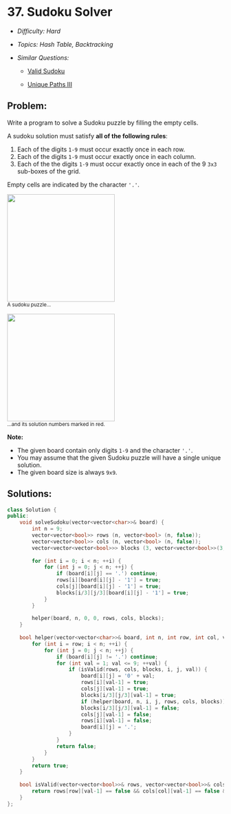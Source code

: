 # 37. Sudoku Solver

* *Difficulty: Hard*

* *Topics: Hash Table, Backtracking*

* *Similar Questions:*

  * [Valid Sudoku](valid-sudoku.md)

  * [Unique Paths III](unique-paths-iii.md)

## Problem:

<p>Write a program to solve a Sudoku puzzle by filling the empty cells.</p>

<p>A&nbsp;sudoku solution must satisfy <strong>all of&nbsp;the following rules</strong>:</p>

<ol>
	<li>Each of the digits&nbsp;<code>1-9</code> must occur exactly&nbsp;once in each row.</li>
	<li>Each of the digits&nbsp;<code>1-9</code>&nbsp;must occur&nbsp;exactly once in each column.</li>
	<li>Each of the the digits&nbsp;<code>1-9</code> must occur exactly once in each of the 9 <code>3x3</code> sub-boxes of the grid.</li>
</ol>

<p>Empty cells are indicated by the character <code>&#39;.&#39;</code>.</p>

<p><img src="https://upload.wikimedia.org/wikipedia/commons/thumb/f/ff/Sudoku-by-L2G-20050714.svg/250px-Sudoku-by-L2G-20050714.svg.png" style="height:250px; width:250px" /><br />
<small>A sudoku puzzle...</small></p>

<p><img src="https://upload.wikimedia.org/wikipedia/commons/thumb/3/31/Sudoku-by-L2G-20050714_solution.svg/250px-Sudoku-by-L2G-20050714_solution.svg.png" style="height:250px; width:250px" /><br />
<small>...and its solution numbers marked in red.</small></p>

<p><strong>Note:</strong></p>

<ul>
	<li>The given board&nbsp;contain only digits <code>1-9</code> and the character <code>&#39;.&#39;</code>.</li>
	<li>You may assume that the given Sudoku puzzle will have a single unique solution.</li>
	<li>The given board size is always <code>9x9</code>.</li>
</ul>

## Solutions:

```c++
class Solution {
public:
    void solveSudoku(vector<vector<char>>& board) {
        int n = 9;
        vector<vector<bool>> rows (n, vector<bool> (n, false));
        vector<vector<bool>> cols (n, vector<bool> (n, false));
        vector<vector<vector<bool>>> blocks (3, vector<vector<bool>>(3, vector<bool> (n, false)));
        
        for (int i = 0; i < n; ++i) {
            for (int j = 0; j < n; ++j) {
                if (board[i][j] == '.') continue;
                rows[i][board[i][j] - '1'] = true;
                cols[j][board[i][j] - '1'] = true;
                blocks[i/3][j/3][board[i][j] - '1'] = true;
            }
        }
        
        helper(board, n, 0, 0, rows, cols, blocks);
    }
    
    bool helper(vector<vector<char>>& board, int n, int row, int col, vector<vector<bool>>& rows, vector<vector<bool>>& cols, vector<vector<vector<bool>>>& blocks) {
        for (int i = row; i < n; ++i) {
            for (int j = 0; j < n; ++j) {
                if (board[i][j] != '.') continue;
                for (int val = 1; val <= 9; ++val) {
                    if (isValid(rows, cols, blocks, i, j, val)) {
                        board[i][j] = '0' + val;
                        rows[i][val-1] = true;
                        cols[j][val-1] = true;
                        blocks[i/3][j/3][val-1] = true;
                        if (helper(board, n, i, j, rows, cols, blocks))    return true;
                        blocks[i/3][j/3][val-1] = false;
                        cols[j][val-1] = false;
                        rows[i][val-1] = false;
                        board[i][j] = '.';
                    }
                }
                return false;
            }
        }
        return true;
    }
    
    bool isValid(vector<vector<bool>>& rows, vector<vector<bool>>& cols, vector<vector<vector<bool>>>& blocks, int row, int col, int val) {
        return rows[row][val-1] == false && cols[col][val-1] == false && blocks[row/3][col/3][val-1] == false;
    } 
};
```
